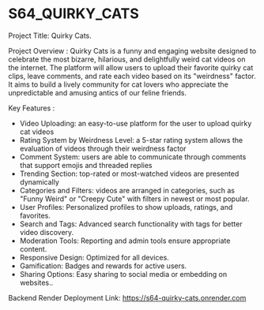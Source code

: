 # S64_QUIRKY_CATS
Project Title: Quirky Cats.

Project Overview : Quirky Cats is a funny and engaging website designed to celebrate the most bizarre, hilarious, and delightfully weird cat videos on the internet. The platform will allow users to upload their favorite quirky cat clips, leave comments, and rate each video based on its "weirdness" factor. It aims to build a lively community for cat lovers who appreciate the unpredictable and amusing antics of our feline friends.

Key  Features : 
- Video Uploading:  an easy-to-use platform for the user to upload quirky cat videos
- Rating System by Weirdness Level:  a 5-star rating system allows the evaluation of videos through their weirdness factor
- Comment System: users are able to communicate through comments that support emojis and threaded replies
- Trending Section: top-rated or most-watched videos are presented dynamically
- Categories and Filters: videos are arranged in categories, such as "Funny Weird" or "Creepy Cute" with filters in newest or most popular.
- User Profiles: Personalized profiles to show uploads, ratings, and favorites.
- Search and Tags: Advanced search functionality with tags for better video discovery.
- Moderation Tools: Reporting and admin tools ensure appropriate content.
- Responsive Design: Optimized for all devices.
- Gamification: Badges and rewards for active users.
- Sharing Options: Easy sharing to social media or embedding on websites..

Backend Render Deployment Link: https://s64-quirky-cats.onrender.com



